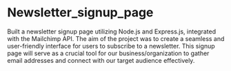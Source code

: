 # Newsletter_signup_page
Built a newsletter signup page utilizing Node.js and Express.js, integrated with the
Mailchimp API. The aim of the project was to create a seamless and user-friendly interface for users to subscribe to
a newsletter.
This signup page will serve as a crucial tool for our business/organization to gather email addresses and connect with our target audience effectively.
